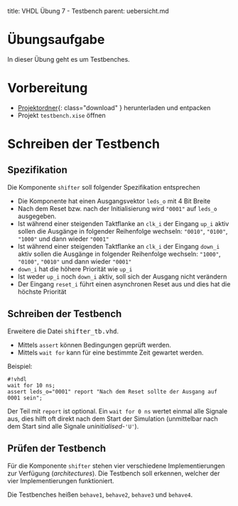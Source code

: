 title: VHDL Übung 7 - Testbench
parent: uebersicht.md

# Übungsaufgabe

In dieser Übung geht es um Testbenches.

# Vorbereitung

* [Projektordner]({filename}vhdl_uebung_7.compress){: class="download" } herunterladen und entpacken
* Projekt `testbench.xise` öffnen

# Schreiben der Testbench
## Spezifikation
Die Komponente `shifter` soll folgender Spezifikation entsprechen

* Die Komponente hat einen Ausgangsvektor `leds_o` mit 4 Bit Breite
* Nach dem Reset bzw. nach der Initialisierung wird `"0001"` auf `leds_o` ausgegeben.
* Ist während einer steigenden Taktflanke an `clk_i` der Eingang `up_i` aktiv sollen die Ausgänge in folgender Reihenfolge wechseln: `"0010"`, `"0100"`, `"1000"` und dann wieder `"0001"`
* Ist während einer steigenden Taktflanke an `clk_i` der Eingang `down_i` aktiv sollen die Ausgänge in folgender Reihenfolge wechseln: `"1000"`, `"0100"`, `"0010"` und dann wieder `"0001"`
* `down_i` hat die höhere Priorität wie `up_i`
* Ist weder `up_i` noch `down_i` aktiv, soll sich der Ausgang nicht verändern
* Der Eingang `reset_i` führt einen asynchronen Reset aus und dies hat die höchste Priorität

## Schreiben der Testbench
Erweitere die Datei <tt>shifter_tb.vhd</tt>.

* Mittels `assert` können Bedingungen geprüft werden.
* Mittels `wait for` kann für eine bestimmte Zeit gewartet werden.

Beispiel:

    #!vhdl
    wait for 10 ns;
    assert leds_o="0001" report "Nach dem Reset sollte der Ausgang auf 0001 sein";

Der Teil mit `report` ist optional. Ein `wait for 0 ns` wertet einmal alle Signale aus, dies hilft oft direkt nach dem
Start der Simulation (unmittelbar nach dem Start sind alle Signale *uninitialised*-`'U'`).

## Prüfen der Testbench
Für die Komponente `shifter` stehen vier verschiedene Implementierungen zur Verfügung (*architectures*). Die Testbench
soll erkennen, welcher der vier Implementierungen funktioniert.

Die Testbenches heißen `behave1`, `behave2`, `behave3` und `behave4`.
